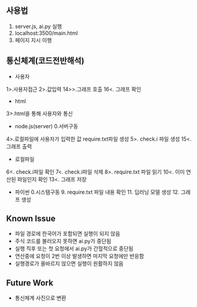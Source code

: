 ## 사용법
1. server.js, ai.py 실행
2. localhost:3500/main.html
3. 페이지 지시 이행

## 통신체계(코드전반해석)
- 사용자

1>.사용자접근 2>.값입력 14>>.그래프 호출 16<. 그래프 확인
- html

3>.html을 통해 사용자와 통신
- node.js(server) 0.서버구동

4>.로컬파일에 사용자가 입력한 값 require.txt파일 생성 5>. check.i 파일 생성 15<. 그래프 출력
- 로컬파일

6<. check.i파일 확인 7<. check.i파일 삭제 8>. require.txt 파일 읽기 10<. 이미 연산된 파일인지 확인 13<. 그래프 저장
- 파이썬 0.시스템구동 9. require.txt 파일 내용 확인 11. 딥러닝 모델 생성 12. 그래프 생성


## Known Issue
- 파일 경로에 한국어가 포함되면 실행이 되지 않음
- 주식 코드를 불러오지 못하면 ai.py가 중단됨
- 실행 직후 또는 첫 요청에서 ai.py가 간헐적으로 중단됨
- 연산중에 요청이 2번 이상 발생하면 마지막 요청에만 반응함
- 실행경로가 올바르지 않으면 실행이 원활하지 않음

## Future Work
- 통신체계 사진으로 변환
